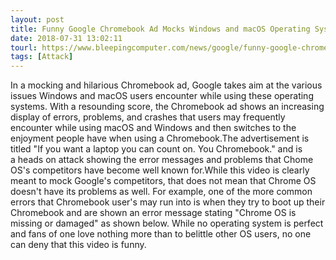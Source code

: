 ```yaml
---
layout: post
title: Funny Google Chromebook Ad Mocks Windows and macOS Operating Systems
date: 2018-07-31 13:02:11
tourl: https://www.bleepingcomputer.com/news/google/funny-google-chromebook-ad-mocks-windows-and-macos-operating-systems/
tags: [Attack]
---
```

In a mocking and hilarious Chromebook ad, Google takes aim at the various issues Windows and macOS users encounter while using these operating systems. With a resounding score, the Chromebook ad shows an increasing display of errors, problems, and crashes that users may frequently encounter while using macOS and Windows and then switches to the enjoyment people have when using a Chromebook.The advertisement is titled "If you want a laptop you can count on. You Chromebook." and is a heads on attack showing the error messages and problems that Chome OS's competitors have become well known for.While this video is clearly meant to mock Google's competitors, that does not mean that Chrome OS doesn't have its problems as well. For example, one of the more common errors that Chromebook user's may run into is when they try to boot up their Chromebook and are shown an error message stating "Chrome OS is missing or damaged" as shown below. While no operating system is perfect and fans of one love nothing more than to belittle other OS users, no one can deny that this video is funny.